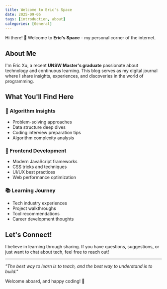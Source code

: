 ```yaml
---
title: Welcome to Eric's Space
date: 2025-09-05
tags: [introduction, about]
categories: [General]
---
```


Hi there! 👋 Welcome to **Eric's Space** - my personal corner of the internet.

## About Me

I'm Eric Xu, a recent **UNSW Master's graduate** passionate about technology and continuous learning. This blog serves as my digital journal where I share insights, experiences, and discoveries in the world of programming.

## What You'll Find Here

### 🧮 Algorithm Insights

- Problem-solving approaches
- Data structure deep dives
- Coding interview preparation tips
- Algorithm complexity analysis

### 🎨 Frontend Development

- Modern JavaScript frameworks
- CSS tricks and techniques
- UI/UX best practices
- Web performance optimization

### 📚 Learning Journey

- Tech industry experiences
- Project walkthroughs
- Tool recommendations
- Career development thoughts

## Let's Connect!

I believe in learning through sharing. If you have questions, suggestions, or just want to chat about tech, feel free to reach out!

---

_"The best way to learn is to teach, and the best way to understand is to build."_

Welcome aboard, and happy coding! 🚀
